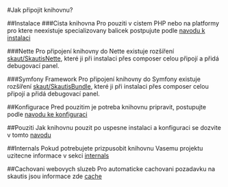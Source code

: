 #Jak připojit knihovnu?

##Instalace
###Cista knihovna
Pro pouziti v cistem PHP nebo na platformy pro ktere neexistuje specializovany balicek postpujute podle [navodu k instalaci](instalace.md)

###Nette
Pro připojení knihovny do Nette existuje rozšíření [skaut/SkautisNette](https://github.com/skaut/SkautisNette), které ji při instalaci přes composer celou připojí a přidá debugovací panel.

###Symfony Framework
Pro připojení knihovny do Symfony existuje rozšíření [skaut/SkautisBundle](https://github.com/skaut/SkautisBundle), které ji při instalaci přes composer celou připojí a přidá debugovací panel.

##Konfigurace
Pred pouzitim je potreba knihovnu pripravit, postupujte podle [navodu ke konfiguraci](konfigurace.md)

##Pouziti
Jak knihovnu pouzit po uspesne instalaci a konfiguraci se dozvite v tomto [navodu](pouziti.md)

##Internals
Pokud potrebujete prizpusobit knihovnu Vasemu projektu uzitecne informace v sekci [internals](internals.md)

##Cachovani webovych sluzeb
Pro automaticke cachovani pozadavku na skautis jsou informace zde [cache](cache.md)
